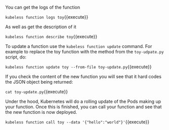 You can get the logs of the function

`kubeless function logs toy`{{execute}}

As well as get the description of it

`kubeless function describe toy`{{execute}}

To update a function use the `kubeless function update` command. For example to replace the toy function with the method from the `toy-udpate.py` script, do:

`kubeless function update toy --from-file toy-update.py`{{execute}}

If you check the content of the new function you will see that it hard codes the JSON object being returned:

`cat toy-update.py`{{execute}}

Under the hood, Kubernetes will do a rolling update of the Pods making up your function. Once this is finished, you can call your function and see that the new function is now deployed.

`kubeless function call toy --data '{"hello":"world"}'`{{execute}}
